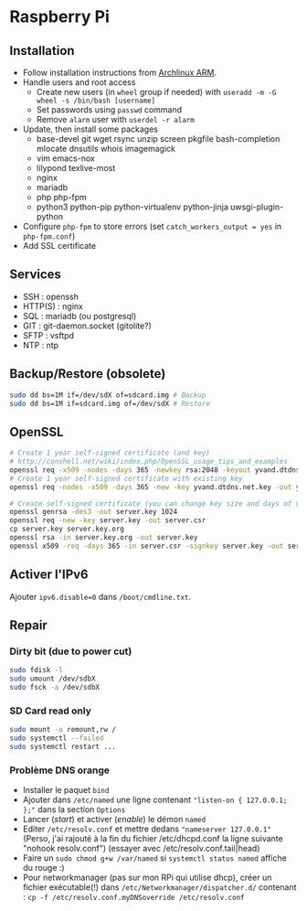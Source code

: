 # Raspberry Pi

## Installation

- Follow installation instructions from [Archlinux ARM](http://archlinuxarm.org/platforms/armv7/broadcom/raspberry-pi-2).
- Handle users and root access
    - Create new users (in `wheel` group if needed) with `useradd -m -G wheel -s /bin/bash [username]`
    - Set passwords using `passwd` command
    - Remove `alarm` user with `userdel -r alarm`
- Update, then install some packages
    - base-devel git wget rsync unzip screen pkgfile bash-completion mlocate dnsutils whois imagemagick
    - vim emacs-nox
    - lilypond texlive-most
    - nginx
    - mariadb
    - php php-fpm
    - python3 python-pip python-virtualenv python-jinja uwsgi-plugin-python
- Configure `php-fpm` to store errors (set `catch_workers_output = yes` in `php-fpm.conf`)
- Add SSL certificate

## Services

- SSH : openssh
- HTTP(S) : nginx
- SQL : mariadb (ou postgresql)
- GIT : git-daemon.socket (gitolite?)
- SFTP : vsftpd
- NTP : ntp

## Backup/Restore (obsolete)

```bash
sudo dd bs=1M if=/dev/sdX of=sdcard.img # Backup
sudo dd bs=1M if=sdcard.img of=/dev/sdX # Restore
```

## OpenSSL

```bash
# Create 1 year self-signed certificate (and key)
# http://conshell.net/wiki/index.php/OpenSSL_usage_tips_and_examples
openssl req -x509 -nodes -days 365 -newkey rsa:2048 -keyout yvand.dtdns.net.key -out yvand.dtdns.net.crt
# Create 1 year self-signed certificate with existing key
openssl req -nodes -x509 -days 365 -new -key yvand.dtdns.net.key -out yvand.dtdns.net.crt

# Create self-signed certificate (you can change key size and days of validity)
openssl genrsa -des3 -out server.key 1024
openssl req -new -key server.key -out server.csr
cp server.key server.key.org
openssl rsa -in server.key.org -out server.key
openssl x509 -req -days 365 -in server.csr -signkey server.key -out server.crt
```

## Activer l'IPv6

Ajouter `ipv6.disable=0` dans `/boot/cmdline.txt`.

## Repair


### Dirty bit (due to power cut)

```bash
sudo fdisk -l
sudo umount /dev/sdbX
sudo fsck -a /dev/sdbX
```

### SD Card read only

```bash
sudo mount -o remount,rw /
sudo systemctl --failed
sudo systemctl restart ...
```

### Problème DNS orange

- Installer le paquet `bind`
- Ajouter dans `/etc/named` une ligne contenant `"listen-on { 127.0.0.1; };"` dans la section `Options`
- Lancer (*start*) et activer (*enable*) le démon `named`
- Editer `/etc/resolv.conf` et mettre dedans `"nameserver 127.0.0.1"` (Perso, j'ai rajouté à la fin du fichier /etc/dhcpd.conf la ligne suivante "nohook resolv.conf") (essayer avec /etc/resolv.conf.tail|head)
- Faire un `sudo chmod g+w /var/named` si `systemctl status named` affiche du rouge :)
- Pour networkmanager (pas sur mon RPi qui utilise dhcp), créer un fichier exécutable(!) dans `/etc/Networkmanager/dispatcher.d/` contenant : `cp -f /etc/resolv.conf.myDNSoverride /etc/resolv.conf`
